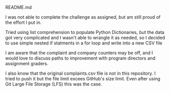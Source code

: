 README.md


I was not able to complete the challenge as assigned, but am still proud of the effort I put in.

Tried using list comprehension to populate Python Dictionaries, but the data got very complicated and I wasn't able to wrangle it as needed, so I decided to use simple nested if statments in a for loop and write into a new CSV file

I am aware that the complaint and company counters may be off, and I would love to discuss paths to improvement with program directors and assignment graders.

I also know that the original complaints.csv file is not in this repository. I tried to push it but the file limit excees GitHub's size limit. Even after using Git Large File Storage (LFS) this was the case.
